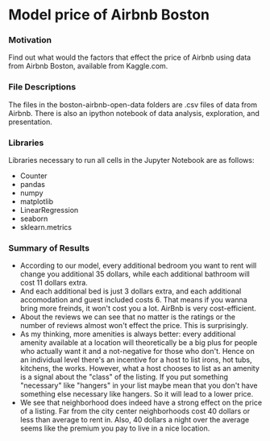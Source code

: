# Model price of Airbnb Boston

### Motivation

Find out what would the factors that effect the price of Airbnb
using data from Airbnb Boston, available from Kaggle.com.


### File Descriptions

The files in the boston-airbnb-open-data folders are .csv files of data from Airbnb. There is also an ipython notebook of data analysis, exploration, and presentation.


### Libraries

Libraries necessary to run all cells in the Jupyter Notebook are as follows:
- Counter
- pandas
- numpy
- matplotlib
- LinearRegression
- seaborn
- sklearn.metrics


### Summary of Results

- According to our model, every additional bedroom you want to rent will change you additional 35 dollars, while each additional bathroom will cost 11 dollars extra.
- And each additional bed is just 3 dollars extra, and each additional accomodation and guest included costs 6. That means if you wanna bring more freinds, it won't cost you a lot. AirBnb is very cost-efficient.
- About the reviews we can see that no matter is the ratings or the number of reviews almost won't effect the price. This is surprisingly.
- As my thinking, more amenities is always better: every additional amenity available at a location will theoretically be a big plus for people who actually want it and a not-negative for those who don't. Hence on an individual level there's an incentive for a host to list irons, hot tubs, kitchens, the works. However, what a host chooses to list as an amenity is a signal about the "class" of the listing. If you put something "necessary" like "hangers" in your list maybe mean that you don't have something else necessary like hangers. So it will lead to a lower price.
- We see that neighborhood does indeed have a strong effect on the price of a listing. Far from the city center neighborhoods cost 40 dollars or less than average to rent in. Also, 40 dollars a night over the average seems like the premium you pay to live in a nice location.
